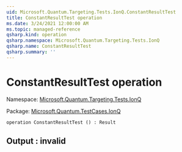 ```yaml
---
uid: Microsoft.Quantum.Targeting.Tests.IonQ.ConstantResultTest
title: ConstantResultTest operation
ms.date: 3/24/2021 12:00:00 AM
ms.topic: managed-reference
qsharp.kind: operation
qsharp.namespace: Microsoft.Quantum.Targeting.Tests.IonQ
qsharp.name: ConstantResultTest
qsharp.summary: ''
---
```


# ConstantResultTest operation

Namespace: [Microsoft.Quantum.Targeting.Tests.IonQ](xref:Microsoft.Quantum.Targeting.Tests.IonQ)

Package: [Microsoft.Quantum.TestCases.IonQ](https://nuget.org/packages/Microsoft.Quantum.TestCases.IonQ)




```qsharp
operation ConstantResultTest () : Result
```


## Output : __invalid<Result>__

